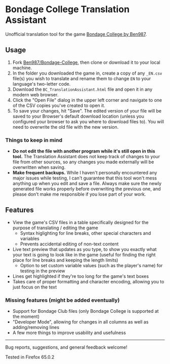 # Bondage College Translation Assistant

Unofficial translation tool for the game [Bondage College by Ben987](https://github.com/Ben987/Bondage-College).

## Usage

1. Fork [Ben987/Bondage-College](https://github.com/Ben987/Bondage-College), then clone or download it to your local machine.
2. In the folder you downloaded the game in, create a copy of any `_EN.csv` file(s) you wish to translate and rename them to change `EN` to your language's two-letter code.
3. Download the `BC_TranslationAssistant.html` file and open it in any modern web browser.
4. Click the "Open File" dialog in the upper left corner and navigate to one of the CSV copies you've created to open it.
5. To save your changes, hit "Save". The edited version of your file will be saved to your Browser's default download location (unless you configured your browser to ask you where to download files to). You will need to overwrite the old file with the new version.

### Things to keep in mind

* **Do not edit the file with another program while it's still open in this tool.** The Translation Assistant does not keep track of changes to your file from other sources, so any changes you made externally will be overwritten when saving.
* **Make frequent backups.** While I haven't personally encountered any major issues while testing, I can't guarantee that this tool won't mess anything up when you edit and save a file. Always make sure the newly generated file works properly before overwriting the previous one, and please don't make me responsible if you lose part of your work.

## Features

* View the game's CSV files in a table specifically designed for the purpose of translating / editing the game
  * Syntax higlighting for line breaks, other special characters and variables
  * Prevents accidental editing of non-text content
* Live text preview that updates as you type, to show you exactly what your text is going to look like in the game (useful for finding the right place for line breaks and keeping the length limits)
  * Option to set custom variable values (such as the player's name) for testing in the preview
* Lines get highlighted if they're too long for the game's text boxes
* Takes care of proper formatting and character encoding, allowing you to just focus on the text

### Missing features (might be added eventually)

* Support for Bondage Club files (only Bondage College is supported at the moment)
* "Developer Mode", allowing for changes in all columns as well as adding/removing lines
* A few more things to improve usability and usefulness

----------

Bug reports, suggestions, and general feedback welcome!

Tested in Firefox 65.0.2
